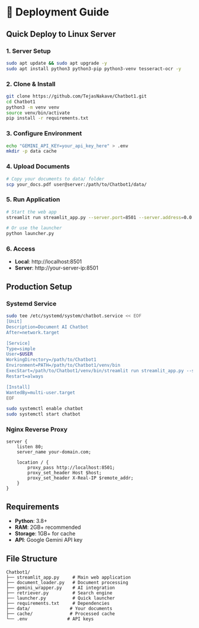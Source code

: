 # 🚀 Deployment Guide

## Quick Deploy to Linux Server

### 1. Server Setup
```bash
sudo apt update && sudo apt upgrade -y
sudo apt install python3 python3-pip python3-venv tesseract-ocr -y
```

### 2. Clone & Install
```bash
git clone https://github.com/TejasNakave/Chatbot1.git
cd Chatbot1
python3 -m venv venv
source venv/bin/activate
pip install -r requirements.txt
```

### 3. Configure Environment
```bash
echo "GEMINI_API_KEY=your_api_key_here" > .env
mkdir -p data cache
```

### 4. Upload Documents
```bash
# Copy your documents to data/ folder
scp your_docs.pdf user@server:/path/to/Chatbot1/data/
```

### 5. Run Application
```bash
# Start the web app
streamlit run streamlit_app.py --server.port=8501 --server.address=0.0.0.0

# Or use the launcher
python launcher.py
```

### 6. Access
- **Local**: http://localhost:8501
- **Server**: http://your-server-ip:8501

## Production Setup

### Systemd Service
```bash
sudo tee /etc/systemd/system/chatbot.service << EOF
[Unit]
Description=Document AI Chatbot
After=network.target

[Service]
Type=simple
User=$USER
WorkingDirectory=/path/to/Chatbot1
Environment=PATH=/path/to/Chatbot1/venv/bin
ExecStart=/path/to/Chatbot1/venv/bin/streamlit run streamlit_app.py --server.port=8501 --server.address=0.0.0.0
Restart=always

[Install]
WantedBy=multi-user.target
EOF

sudo systemctl enable chatbot
sudo systemctl start chatbot
```

### Nginx Reverse Proxy
```nginx
server {
    listen 80;
    server_name your-domain.com;
    
    location / {
        proxy_pass http://localhost:8501;
        proxy_set_header Host $host;
        proxy_set_header X-Real-IP $remote_addr;
    }
}
```

## Requirements

- **Python**: 3.8+
- **RAM**: 2GB+ recommended
- **Storage**: 1GB+ for cache
- **API**: Google Gemini API key

## File Structure

```
Chatbot1/
├── streamlit_app.py     # Main web application
├── document_loader.py   # Document processing
├── gemini_wrapper.py    # AI integration
├── retriever.py         # Search engine
├── launcher.py          # Quick launcher
├── requirements.txt     # Dependencies
├── data/               # Your documents
├── cache/              # Processed cache
└── .env               # API keys
```